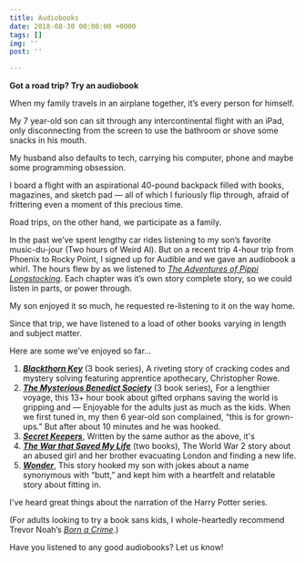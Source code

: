 ```yaml
---
title: Audiobooks
date: 2018-08-30 00:00:00 +0000
tags: []
img: ''
post: ''

---
```

**Got a road trip? Try an audiobook**

When my family travels in an airplane together, it’s every person for himself.

My 7 year-old son can sit through any intercontinental flight with an iPad, only disconnecting from the screen to use the bathroom or shove some snacks in his mouth.

My husband also defaults to tech, carrying his computer, phone and maybe some programming obsession.

I board a flight with an aspirational 40-pound backpack filled with books, magazines, and sketch pad — all of which I furiously flip through, afraid of frittering even a moment of this precious time.

Road trips, on the other hand, we participate as a family.

In the past we’ve spent lengthy car rides listening to my son’s favorite music-du-jour (Two hours of Weird Al). But on a recent trip 4-hour trip from Phoenix to Rocky Point, I signed up for Audible and we gave an audiobook a whirl. The hours flew by as we listened to [_The Adventures of Pippi Longstocking_](https://www.amazon.com/gp/product/B00B4RIZDM/ref=as_li_tl?ie=UTF8&camp=1789&creative=9325&creativeASIN=B00B4RIZDM&linkCode=as2&tag=cracgood-20&linkId=038a6ef89a4e5fbcef790e163f2b56e1 "The Adventures of Pippi Longstocking"). Each chapter was it’s own story complete story, so we could listen in parts, or power through.

My son enjoyed it so much, he requested re-listening to it on the way home.

Since that trip, we have listened to a load of other books varying in length and subject matter.

Here are some we’ve enjoyed so far…

1. [**_Blackthorn Key_**](https://amzn.to/2LDGe9v "Blackthorn Key") (3 book series), A riveting story of cracking codes and mystery solving featuring apprentice apothecary, Christopher Rowe.
2. [**_The Mysterious Benedict Society_**](https://www.amazon.com/gp/product/B000NUOJFY/ref=as_li_tl?ie=UTF8&camp=1789&creative=9325&creativeASIN=B000NUOJFY&linkCode=as2&tag=cracgood-20&linkId=6348c5c46cb97852a96d28f003f8c227 "The Mysterious Benedict Society") (3 book series)**_,_** For a lengthier voyage, this 13+ hour book about gifted orphans saving the world is gripping and — Enjoyable for the adults just as much as the kids. When we first tuned in, my then 6 year-old son complained, “this is for grown-ups.” But after about 10 minutes and he was hooked.
3. [**_Secret Keepers_**](https://www.amazon.com/gp/product/B01KGEMUMK/ref=as_li_tl?ie=UTF8&camp=1789&creative=9325&creativeASIN=B01KGEMUMK&linkCode=as2&tag=cracgood-20&linkId=1c81a20a107812d0c2dc8d5acf03b2b0 "Secret Keepers"), Written by the same author as the above, it's
4. [**_The War that Saved My Life_**](https://www.amazon.com/gp/product/B00QTTUZDI/ref=as_li_tl?ie=UTF8&camp=1789&creative=9325&creativeASIN=B00QTTUZDI&linkCode=as2&tag=cracgood-20&linkId=98182877ea59460171f8ea19cec899db "The War that Saved My Life") (two books), The World War 2 story about an abused girl and her brother evacuating London and finding a new life.
5. [**_Wonder_**](https://www.amazon.com/gp/product/B0078XQPBA/ref=as_li_tl?ie=UTF8&camp=1789&creative=9325&creativeASIN=B0078XQPBA&linkCode=as2&tag=cracgood-20&linkId=3ddd8d0b3ed70321a5c83d30e118594f "Wonder"), This story hooked my son with jokes about a name synonymous with “butt,” and kept him with a heartfelt and relatable story about fitting in.

I've heard great things about the narration of the Harry Potter series.

(For adults looking to try a book sans kids, I whole-heartedly recommend Trevor Noah’s [_Born a Crime_](https://www.amazon.com/gp/product/B01IW9TM5O/ref=as_li_tl?ie=UTF8&camp=1789&creative=9325&creativeASIN=B01IW9TM5O&linkCode=as2&tag=cracgood-20&linkId=7401aef8a81ffe053622a585eb95bb62 "Born a Crime").)

Have you listened to any good audiobooks? Let us know!